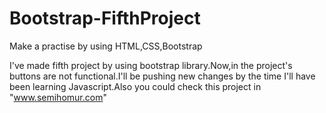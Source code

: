 # Bootstrap-FifthProject
Make a practise by using HTML,CSS,Bootstrap

I've made fifth project by using bootstrap library.Now,in the project's buttons are not functional.I'll be pushing new changes by the time I'll have been learning Javascript.Also you could check this project in "www.semihomur.com"

